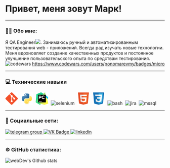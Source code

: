 # Привет, меня зовут Марк!

---

### 👨‍💻 Обо мне:

Я QA Engineer<img src="https://media.giphy.com/media/WUlplcMpOCEmTGBtBW/giphy.gif" width="30px">. Занимаюсь ручный и автоматизированным тестирования web - приложений.
Всегда рад изучать новые технологии. Меня вдохновляет создание качественных продуктов и постоянное улучшение пользовательского опыта по средствам тестирования.
![codewars](https://www.codewars.com/users/ponomarevmy/badges/large) https://www.codewars.com/users/ponomarevmy/badges/micro

---

### 💻 Технические навыки

<div>
  <img src="https://github.com/devicons/devicon/blob/master/icons/git/git-original.svg" title="git" alt="git" width="40" height="40"/>&nbsp
  <img src="https://raw.githubusercontent.com/devicons/devicon/master/icons/python/python-original.svg" title="python" alt="python" width="40" height="40">&nbsp
  <img src="https://raw.githubusercontent.com/github/explore/d8574c7bce27faa27fb879bca56dfe351ee66efd/topics/pycharm/pycharm.png" title='pycharm' alt="pycharm logo" width="40" height="40"/>&nbsp
  <img src="https://raw.githubusercontent.com/detain/svg-logos/780f25886640cef088af994181646db2f6b1a3f8/svg/selenium-logo.svg" title="selenium" alt="selenium" width="40" height="40">&nbsp
  <img src="https://github.com/devicons/devicon/blob/master/icons/html5/html5-original.svg" title="html5" alt="html5" width="40" height="40"/>&nbsp
  <img src="https://github.com/devicons/devicon/blob/master/icons/css3/css3-original.svg" title="css" alt="css" width="40" height="40"/>&nbsp
  <img src="https://www.vectorlogo.zone/logos/gnu_bash/gnu_bash-icon.svg" title="bash" alt="bash" width="40" height="40"/>&nbsp
  <img src="https://www.vectorlogo.zone/logos/atlassian_jira/atlassian_jira-icon.svg" title="jira" alt="jira" width="40" height="40"/>&nbsp
  <img src="https://www.svgrepo.com/show/303229/microsoft-sql-server-logo.svg" title="mssql" alt="mssql" width="40" height="40"/>&nbsp

--- 

### 🤝 Социальные сети:

  <div id="badges">
  	<a href="https://t.me/mark_ponomarev" target="_blank">
      <img src="https://cdn-icons-png.flaticon.com/512/2111/2111646.png" width="40" height="40" alt="telegram group" />
    </a>
  	<a href="https://vk.com/mark_ponomarev" target="_blank">
      <img src="https://cdn-icons-png.flaticon.com/512/145/145813.png" width="40" height="40" alt="VK Badge"/>
    </a>
     <a href="https://www.linkedin.com/in/%D0%BC%D0%B0%D1%80%D0%BA-%D0%BF%D0%BE%D0%BD%D0%BE%D0%BC%D0%B0%D1%80%D0%B5%D0%B2-8977a3248/" target="_blank">
      <img src="https://cdn-icons-png.flaticon.com/512/2504/2504799.png" width="40" height="40" alt="linkedin" />
    </a>
  </div>

 ---

### ⚙️ GitHub статистика:
</div>
  <img align="left" src="http://github-readme-streak-stats.herokuapp.com?user=ponomarevmy&theme=dark&background=000000" alt="webDev's Github stats" />
